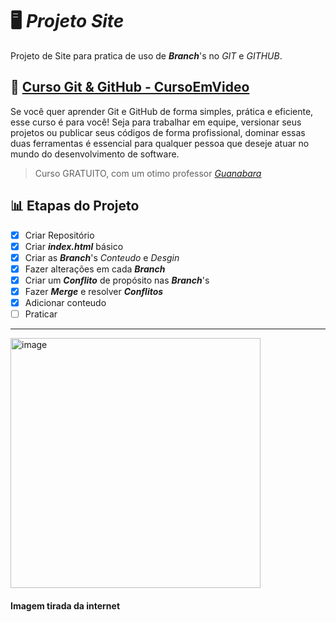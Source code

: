 # 🖥️ _Projeto Site_ 
Projeto de Site para pratica de uso de ***Branch***'s no *GIT* e *GITHUB*. 

## 📁 [Curso Git & GitHub - CursoEmVideo](https://www.cursoemvideo.com/curso/curso-de-git-e-github/)

Se você quer aprender Git e GitHub de forma simples, prática e eficiente, esse curso é para você! Seja para trabalhar em equipe, versionar seus projetos ou publicar seus códigos de forma profissional, dominar essas duas ferramentas é essencial para qualquer pessoa que deseje atuar no mundo do desenvolvimento de software.

> Curso GRATUITO, com um otimo professor _*[Guanabara](https://www.instagram.com/gustavoguanabara/)*_

## 📊 Etapas do Projeto

- [x] Criar Repositório
- [x] Criar ***index.html*** básico
- [x] Criar as ***Branch***'s *Conteudo* e *Desgin*
- [x] Fazer alterações em cada ***Branch***
- [x] Criar um ***Conflito*** de propósito nas ***Branch***'s
- [x] Fazer ***Merge*** e resolver ***Conflitos***
- [x] Adicionar conteudo
- [ ] Praticar

---


<img width="400" height="400" alt="image" src="https://github.com/user-attachments/assets/786d1d15-6773-4997-91ad-3ea48af42ed0" />

#### Imagem tirada da internet
